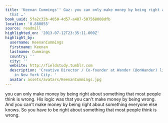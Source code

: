 ```yaml
---
title: 'Keenan Cummings'' Gaz: you can only make money by being right about something
  that …'
book_uuid: 5fa2c32b-4050-4d57-a487-507568008dfb
location: '0.880055'
source: readmill
highlighted_on: '2013-07-12T23:35:11.000Z'
highlight_by:
  username: KeenanCummings
  firstname: Keenan
  lastname: Cummings
  country: ''
  city: ''
  website: http://fieldstudy.tumblr.com
  description: 'Creative Director / Co-founder at Wander (@onWander) living and working
    in New York City. '
  avatar: assets/avatars/KeenanCummings.jpg
---
```


you can only make money by being right about something that most people think is wrong. His logic was that you can't make money by being wrong. And you can't make money by being right about something everyone else knows. So you have to be right about something that most people think is wrong.